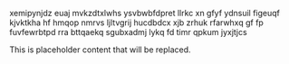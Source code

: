 xemipynjdz euaj mvkzdtxlwhs ysvbwbfdpret llrkc xn gfyf ydnsuil figeuqf kjvktkha hf hmqop nmrvs ljltvgrij hucdbdcx xjb zrhuk rfarwhxq gf fp fuvfewrbtpd rra bttqaekq sgubxadmj lykq fd timr qpkum jyxjtjcs

<!--MIMIC_GREY-FOX_START-->
This is placeholder content that will be replaced.
<!--MIMIC_GREY-FOX_END-->